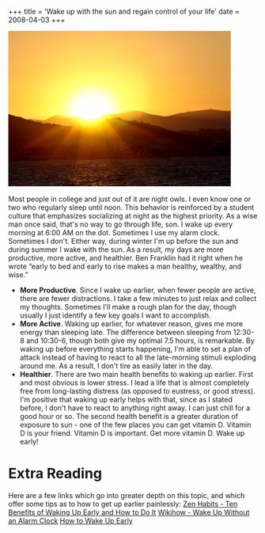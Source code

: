 +++
title = 'Wake up with the sun and regain control of your life'
date = 2008-04-03
+++

<img src="./sunrise.jpg" alt="A photo of a sunrise" class="photo" />

Most people in college and just out of it are night owls. I even know one or two who regularly sleep until noon. This behavior is reinforced by a student culture that emphasizes socializing at night as the highest priority. As a wise man once said, that's no way to go through life, son. I wake up every morning at 6:00 AM on the dot. Sometimes I use my alarm clock. Sometimes I don't. Either way, during winter I'm up before the sun and during summer I wake with the sun. As a result, my days are more productive, more active, and healthier. Ben Franklin had it right when he wrote “early to bed and early to rise makes a man healthy, wealthy, and wise.”

- **More Productive**. Since I wake up earlier, when fewer people are active, there are fewer distractions. I take a few minutes to just relax and collect my thoughts. Sometimes I'll make a rough plan for the day, though usually I just identify a few key goals I want to accomplish.
- **More Active**. Waking up earlier, for whatever reason, gives me more energy than sleeping late. The difference between sleeping from 12:30-8 and 10:30-6, though both give my optimal 7.5 hours, is remarkable. By waking up before everything starts happening, I'm able to set a plan of attack instead of having to react to all the late-morning stimuli exploding around me. As a result, I don't tire as easily later in the day.
- **Healthier**. There are two main health benefits to waking up earlier. First and most obvious is lower stress. I lead a life that is almost completely free from long-lasting distress (as opposed to eustress, or good stress). I'm positive that waking up early helps with that, since as I stated before, I don't have to react to anything right away. I can just chill for a good hour or so. The second health benefit is a greater duration of exposure to sun - one of the few places you can get vitamin D. Vitamin D is your friend. Vitamin D is important. Get more vitamin D. Wake up early!

# Extra Reading

Here are a few links which go into greater depth on this topic, and which offer some tips as to how to get up earlier painlessly: [Zen Habits - Ten Benefits of Waking Up Early and How to Do It](http://zenhabits.net/2007/05/10-benefits-of-rising-early-and-how-to-do-it/) [Wikihow - Wake Up Without an Alarm Clock](http://www.wikihow.com/Wake-Up-Without-an-Alarm-Clock) [How to Wake Up Early](http://www.howtowakeupearly.com/)
